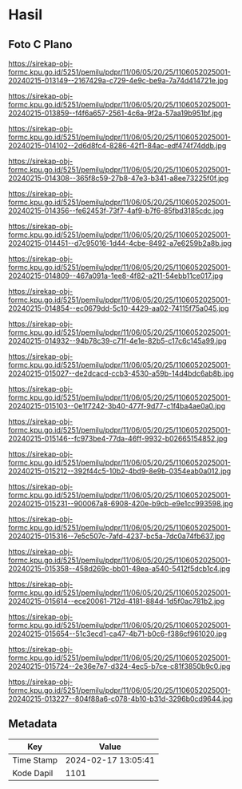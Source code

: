 # Hasil

## Foto C Plano

https://sirekap-obj-formc.kpu.go.id/5251/pemilu/pdpr/11/06/05/20/25/1106052025001-20240215-013149--2167429a-c729-4e9c-be9a-7a74d414721e.jpg

https://sirekap-obj-formc.kpu.go.id/5251/pemilu/pdpr/11/06/05/20/25/1106052025001-20240215-013859--f4f6a657-2561-4c6a-9f2a-57aa19b951bf.jpg

https://sirekap-obj-formc.kpu.go.id/5251/pemilu/pdpr/11/06/05/20/25/1106052025001-20240215-014102--2d6d8fc4-8286-42f1-84ac-edf474f74ddb.jpg

https://sirekap-obj-formc.kpu.go.id/5251/pemilu/pdpr/11/06/05/20/25/1106052025001-20240215-014308--365f8c59-27b8-47e3-b341-a8ee73225f0f.jpg

https://sirekap-obj-formc.kpu.go.id/5251/pemilu/pdpr/11/06/05/20/25/1106052025001-20240215-014356--fe62453f-73f7-4af9-b7f6-85fbd3185cdc.jpg

https://sirekap-obj-formc.kpu.go.id/5251/pemilu/pdpr/11/06/05/20/25/1106052025001-20240215-014451--d7c95016-1d44-4cbe-8492-a7e6259b2a8b.jpg

https://sirekap-obj-formc.kpu.go.id/5251/pemilu/pdpr/11/06/05/20/25/1106052025001-20240215-014809--467a091a-1ee8-4f82-a211-54ebb11ce017.jpg

https://sirekap-obj-formc.kpu.go.id/5251/pemilu/pdpr/11/06/05/20/25/1106052025001-20240215-014854--ec0679dd-5c10-4429-aa02-74115f75a045.jpg

https://sirekap-obj-formc.kpu.go.id/5251/pemilu/pdpr/11/06/05/20/25/1106052025001-20240215-014932--94b78c39-c71f-4e1e-82b5-c17c6c145a99.jpg

https://sirekap-obj-formc.kpu.go.id/5251/pemilu/pdpr/11/06/05/20/25/1106052025001-20240215-015027--de2dcacd-ccb3-4530-a59b-14d4bdc6ab8b.jpg

https://sirekap-obj-formc.kpu.go.id/5251/pemilu/pdpr/11/06/05/20/25/1106052025001-20240215-015103--0e1f7242-3b40-477f-9d77-c1f4ba4ae0a0.jpg

https://sirekap-obj-formc.kpu.go.id/5251/pemilu/pdpr/11/06/05/20/25/1106052025001-20240215-015146--fc973be4-77da-46ff-9932-b02665154852.jpg

https://sirekap-obj-formc.kpu.go.id/5251/pemilu/pdpr/11/06/05/20/25/1106052025001-20240215-015212--392f44c5-10b2-4bd9-8e9b-0354eab0a012.jpg

https://sirekap-obj-formc.kpu.go.id/5251/pemilu/pdpr/11/06/05/20/25/1106052025001-20240215-015231--900067a8-6908-420e-b9cb-e9e1cc993598.jpg

https://sirekap-obj-formc.kpu.go.id/5251/pemilu/pdpr/11/06/05/20/25/1106052025001-20240215-015316--7e5c507c-7afd-4237-bc5a-7dc0a74fb637.jpg

https://sirekap-obj-formc.kpu.go.id/5251/pemilu/pdpr/11/06/05/20/25/1106052025001-20240215-015358--458d269c-bb01-48ea-a540-5412f5dcb1c4.jpg

https://sirekap-obj-formc.kpu.go.id/5251/pemilu/pdpr/11/06/05/20/25/1106052025001-20240215-015614--ece20061-712d-4181-884d-1d5f0ac781b2.jpg

https://sirekap-obj-formc.kpu.go.id/5251/pemilu/pdpr/11/06/05/20/25/1106052025001-20240215-015654--51c3ecd1-ca47-4b71-b0c6-f386cf961020.jpg

https://sirekap-obj-formc.kpu.go.id/5251/pemilu/pdpr/11/06/05/20/25/1106052025001-20240215-015724--2e36e7e7-d324-4ec5-b7ce-c81f3850b9c0.jpg

https://sirekap-obj-formc.kpu.go.id/5251/pemilu/pdpr/11/06/05/20/25/1106052025001-20240215-013227--804f88a6-c078-4b10-b31d-3296b0cd9644.jpg


## Metadata

| Key        | Value               |
| ---------- | ------------------- |
| Time Stamp | 2024-02-17 13:05:41 |
| Kode Dapil | 1101                |



